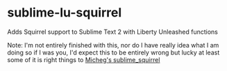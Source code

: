 sublime-lu-squirrel
================

Adds Squirrel support to Sublime Text 2 with Liberty Unleashed functions

Note: I'm not entirely finished with this, nor do I have really idea what I am doing so if I was you, I'd expect this
to be entirely wrong but lucky at least some of it is right things to [Micheg's sublime_squirrel](https://github.com/micheg/sublime_squirrel)

